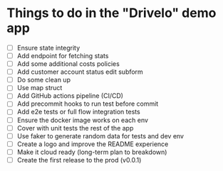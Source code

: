 # Things to do in the "Drivelo" demo app

- [ ] Ensure state integrity
- [ ] Add endpoint for fetching stats
- [ ] Add some additional costs policies
- [ ] Add customer account status edit subform
- [ ] Do some clean up
- [ ] Use map struct
- [ ] Add GitHub actions pipeline (CI/CD)
- [ ] Add precommit hooks to run test before commit
- [ ] Add e2e tests or full flow integration tests
- [ ] Ensure the docker image works on each env
- [ ] Cover with unit tests the rest of the app
- [ ] Use faker to generate random data for tests and dev env
- [ ] Create a logo and improve the README experience
- [ ] Make it cloud ready (long-term plan to breakdown)
- [ ] Create the first release to the prod (v0.0.1)